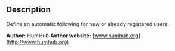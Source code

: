 ## Description

Define an automatic following for new or already registered users.


__Author:__ HumHub
__Author website:__ [www.humhub.org](http://www.humhub.org)